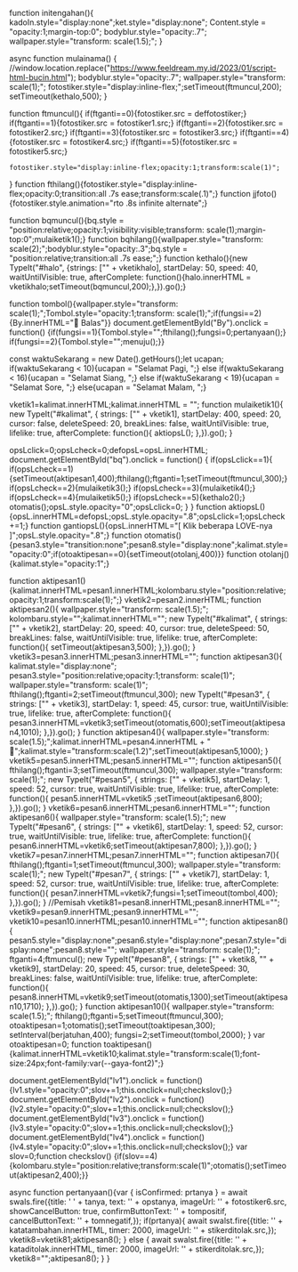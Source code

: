 function initengahan(){
    kadoIn.style="display:none";ket.style="display:none";
    Content.style = "opacity:1;margin-top:0";
    bodyblur.style="opacity:.7";
    wallpaper.style="transform: scale(1.5);";
  }
  
  async function mulainama() {
    //window.location.replace("https://www.feeldream.my.id/2023/01/script-html-bucin.html");
    bodyblur.style="opacity:.7";
    wallpaper.style="transform: scale(1);";
    fotostiker.style="display:inline-flex;";setTimeout(ftmuncul,200);
    setTimeout(kethalo,500);
  }
  
  function ftmuncul(){
    if(ftganti==0){fotostiker.src = deffotostiker;}
    if(ftganti==1){fotostiker.src = fotostiker1.src;}
    if(ftganti==2){fotostiker.src = fotostiker2.src;}
    if(ftganti==3){fotostiker.src = fotostiker3.src;}
    if(ftganti==4){fotostiker.src = fotostiker4.src;}
    if(ftganti==5){fotostiker.src = fotostiker5.src;}
    
    fotostiker.style="display:inline-flex;opacity:1;transform:scale(1)";
  }
  function fthilang(){fotostiker.style="display:inline-flex;opacity:0;transition:all .7s ease;transform:scale(.1)";}
  function jjfoto(){fotostiker.style.animation="rto .8s infinite alternate";}
  
  function bqmuncul(){bq.style = "position:relative;opacity:1;visibility:visible;transform: scale(1);margin-top:0";mulaiketik1();}
  function bqhilang(){wallpaper.style="transform: scale(2);";bodyblur.style="opacity:.3";bq.style = "position:relative;transition:all .7s ease;";}
  function kethalo(){new TypeIt("#halo", {strings: ["" + vketikhalo], startDelay: 50, speed: 40, waitUntilVisible: true, afterComplete: function(){halo.innerHTML = vketikhalo;setTimeout(bqmuncul,200);},}).go();}

  function tombol(){wallpaper.style="transform: scale(1);";Tombol.style="opacity:1;transform: scale(1);";if(fungsi==2){By.innerHTML="&#128140; Balas"}}
  document.getElementById("By").onclick = function() {if(fungsi==1){Tombol.style="";fthilang();fungsi=0;pertanyaan();} if(fungsi==2){Tombol.style="";menuju();}}
  
  const waktuSekarang = new Date().getHours();let ucapan;
  if(waktuSekarang < 10){ucapan = "Selamat Pagi, ";} 
  else if(waktuSekarang < 16){ucapan = "Selamat Siang, ";}
  else if(waktuSekarang < 19){ucapan = "Selamat Sore, ";}
  else{ucapan = "Selamat Malam, ";}

  vketik1=kalimat.innerHTML;kalimat.innerHTML = "";
  function mulaiketik1(){
  new TypeIt("#kalimat", {
  strings: ["" + vketik1], startDelay: 400, speed: 20, cursor: false, deleteSpeed: 20, breakLines: false, waitUntilVisible: true, lifelike: true,
  afterComplete: function(){
    aktiopsL();
  },}).go();
  }
  
  opsLclick=0;opsLcheck=0;defopsL=opsL.innerHTML;
  document.getElementById("bq").onclick = function() {
    if(opsLclick==1){
      if(opsLcheck==1){setTimeout(aktipesan1,400);fthilang();ftganti=1;setTimeout(ftmuncul,300);}
      if(opsLcheck==2){mulaiketik3();}
      if(opsLcheck==3){mulaiketik4();}
      if(opsLcheck==4){mulaiketik5();}
      if(opsLcheck==5){kethalo2();}
      otomatis();opsL.style.opacity="0";opsLclick=0;
    }
  }
  function aktiopsL(){opsL.innerHTML=defopsL;opsL.style.opacity=".8";opsLclick=1;opsLcheck+=1;}
  function gantiopsL(){opsL.innerHTML="[ Klik beberapa LOVE-nya ]";opsL.style.opacity=".8";}
  function otomatis(){pesan3.style="transition:none";pesan8.style="display:none";kalimat.style="opacity:0";if(otoaktipesan==0){setTimeout(otolanj,400)}}
  function otolanj(){kalimat.style="opacity:1";}

  function aktipesan1(){kalimat.innerHTML=pesan1.innerHTML;kolombaru.style="position:relative;opacity:1;transform:scale(1);";}
  vketik2=pesan2.innerHTML;
  function aktipesan2(){
  wallpaper.style="transform: scale(1.5);";
  kolombaru.style="";kalimat.innerHTML="";
  new TypeIt("#kalimat", {
  strings: ["" + vketik2], startDelay: 20, speed: 40, cursor: true, deleteSpeed: 50, breakLines: false, waitUntilVisible: true, lifelike: true,
  afterComplete: function(){
    setTimeout(aktipesan3,500);
  },}).go();
  }
  vketik3=pesan3.innerHTML;pesan3.innerHTML="";
  function aktipesan3(){
  kalimat.style="display:none";
  pesan3.style="position:relative;opacity:1;transform: scale(1)";
  wallpaper.style="transform: scale(1)";
  fthilang();ftganti=2;setTimeout(ftmuncul,300);
  new TypeIt("#pesan3", {
  strings: ["" + vketik3], startDelay: 1, speed: 45, cursor: true, waitUntilVisible: true, lifelike: true,
  afterComplete: function(){
    pesan3.innerHTML=vketik3;setTimeout(otomatis,600);setTimeout(aktipesan4,1010);
  },}).go();
  }
  function aktipesan4(){
    wallpaper.style="transform: scale(1.5);";kalimat.innerHTML=pesan4.innerHTML  + " 🥳";kalimat.style="transform:scale(1.2)";setTimeout(aktipesan5,1000);
  }
  vketik5=pesan5.innerHTML;pesan5.innerHTML="";
  function aktipesan5(){
  fthilang();ftganti=3;setTimeout(ftmuncul,300);
  wallpaper.style="transform: scale(1);";
  new TypeIt("#pesan5", {
  strings: ["" + vketik5], startDelay: 1, speed: 52, cursor: true, waitUntilVisible: true, lifelike: true,
  afterComplete: function(){
    pesan5.innerHTML=vketik5 ;setTimeout(aktipesan6,800);
  },}).go();
  }
  vketik6=pesan6.innerHTML;pesan6.innerHTML="";
  function aktipesan6(){
  wallpaper.style="transform: scale(1.5);";
  new TypeIt("#pesan6", {
  strings: ["" + vketik6], startDelay: 1, speed: 52, cursor: true, waitUntilVisible: true, lifelike: true,
  afterComplete: function(){
    pesan6.innerHTML=vketik6;setTimeout(aktipesan7,800);
  },}).go();
  }
  vketik7=pesan7.innerHTML;pesan7.innerHTML="";
  function aktipesan7(){
  fthilang();ftganti=1;setTimeout(ftmuncul,300);
  wallpaper.style="transform: scale(1);";
  new TypeIt("#pesan7", {
  strings: ["" + vketik7], startDelay: 1, speed: 52, cursor: true, waitUntilVisible: true, lifelike: true,
  afterComplete: function(){
    pesan7.innerHTML=vketik7;fungsi=1;setTimeout(tombol,400);
  },}).go();
  }
  //Pemisah
  vketik81=pesan8.innerHTML;pesan8.innerHTML="";
  vketik9=pesan9.innerHTML;pesan9.innerHTML="";
  vketik10=pesan10.innerHTML;pesan10.innerHTML="";
  function aktipesan8(){
  pesan5.style="display:none";pesan6.style="display:none";pesan7.style="display:none";pesan8.style="";
  wallpaper.style="transform: scale(1);";
  ftganti=4;ftmuncul();
  new TypeIt("#pesan8", {
  strings: ["" + vketik8, "" + vketik9], startDelay: 20, speed: 45, cursor: true, deleteSpeed: 30, breakLines: false, waitUntilVisible: true, lifelike: true,
  afterComplete: function(){
    pesan8.innerHTML=vketik9;setTimeout(otomatis,1300);setTimeout(aktipesan10,1710);
  },}).go();
  }
  function aktipesan10(){
    wallpaper.style="transform: scale(1.5);";
    fthilang();ftganti=5;setTimeout(ftmuncul,300);
    otoaktipesan=1;otomatis();setTimeout(toaktipesan,300);
    setInterval(berjatuhan,400);
    fungsi=2;setTimeout(tombol,2000);
  }
  var otoaktipesan=0;
  function toaktipesan(){kalimat.innerHTML=vketik10;kalimat.style="transform:scale(1);font-size:24px;font-family:var(--gaya-font2)";}

  document.getElementById("lv1").onclick = function() {lv1.style="opacity:0";slov+=1;this.onclick=null;checkslov();}
  document.getElementById("lv2").onclick = function() {lv2.style="opacity:0";slov+=1;this.onclick=null;checkslov();}
  document.getElementById("lv3").onclick = function() {lv3.style="opacity:0";slov+=1;this.onclick=null;checkslov();}
  document.getElementById("lv4").onclick = function() {lv4.style="opacity:0";slov+=1;this.onclick=null;checkslov();}
  var slov=0;function checkslov() {if(slov==4){kolombaru.style="position:relative;transform:scale(1)";otomatis();setTimeout(aktipesan2,400);}}
  
  async function pertanyaan(){var { isConfirmed: prtanya } = await swals.fire({title: ' ' + tanya, text: '' + opstanya, imageUrl: '' + fotostiker6.src, showCancelButton: true, confirmButtonText: '' + tompositif, cancelButtonText: '' + tomnegatif,});
    if(prtanya){
  await swalst.fire({title: '' + katatambahan.innerHTML, timer: 2000, imageUrl: '' + stikerditolak.src,});
      vketik8=vketik81;aktipesan8();
    } else {
	await swalst.fire({title: '' + kataditolak.innerHTML, timer: 2000, imageUrl: '' + stikerditolak.src,});
      vketik8="";aktipesan8();
    }
    }
